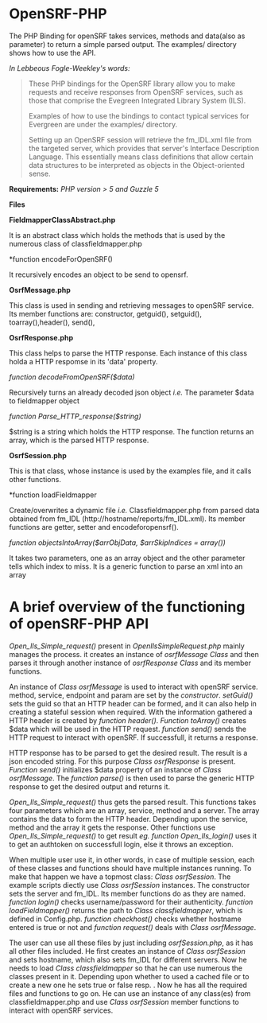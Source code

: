 **OpenSRF-PHP**
===============

The PHP Binding for openSRF takes services, methods and data(also as parameter) to return a simple parsed output. The examples/ directory shows how to use the API.

*In Lebbeous Fogle-Weekley's words:*
>These PHP bindings for the OpenSRF library allow you to make requests and receive responses from OpenSRF services, such as those that comprise the Evegreen Integrated Library System (ILS).
>
>Examples of how to use the bindings to contact typical services for Evergreen are under the examples/ directory.
>
>Setting up an OpenSRF session will retrieve the fm_IDL.xml file from the targeted server, which provides that server's Interface Description Language.  This essentially means class definitions that allow certain data structures to be interpreted as objects in the Object-oriented sense.


**Requirements:** *PHP version > 5 and Guzzle 5*


**Files**


**FieldmapperClassAbstract.php**

It is an abstract class which holds the methods that is used by the numerous class of classfieldmapper.php

*function encodeForOpenSRF()

It recursively encodes an object to be send to opensrf.

**OsrfMessage.php**

This class is used in sending and retrieving messages to openSRF service. Its member functions are:
constructor, getguid(), setguid(), toarray(),header(), send(),


**OsrfResponse.php**

This class helps to parse the HTTP response. Each instance of this class holda a HTTP respomse in its 'data' property.

*function decodeFromOpenSRF($data)*

Recursively turns an already decoded json object *i.e.* The parameter $data to fieldmapper object


*function Parse_HTTP_response($string)*

$string is a string which holds the HTTP response. The function returns an array, which is the parsed HTTP response.

**OsrfSession.php**

This is that class, whose instance is used by the examples file, and it calls other functions.



*function loadFieldmapper

Create/overwrites a dynamic file *i.e.* Classfieldmapper.php from parsed data obtained from fm_IDL (http://hostname/reports/fm_IDL.xml). Its member functions are getter, setter and encodeforopensrf().

*function objectsIntoArray($arrObjData, $arrSkipIndices = array())*

It takes two parameters, one as an array object and the other parameter tells which index to miss. It is a generic function to parse an xml into an array




**A brief overview of the functioning of openSRF-PHP API**
============================================================

*Open_Ils_Simple_request()* present in *OpenIlsSimpleRequest.php* mainly manages the process. it creates an instance of *osrfMessage Class* and then parses it through another instance of *osrfResponse Class* and its member functions.

An instance of *Class osrfMessage* is used to interact with openSRF service. method, service, endpoint and param are set by the *constructor*. *setGuid()* sets the guid so that an HTTP header can be formed, and it can also help in creating a stateful session when required. With the information gathered a HTTP header is created by *function header()*. *Function toArray()* creates $data which will be used in the HTTP request. *function send()* sends the HTTP request to interact with openSRF. If successfull, it returns a response.

HTTP response has to be parsed to get the desired result. The result is a json encoded string. For this purpose *Class osrfResponse* is present. *Function send()* initializes $data property of an instance of *Class osrfMessage*. The *function parse()* is then used to parse the generic HTTP response to get the desired output and returns it.

*Open_Ils_Simple_request()* thus gets the parsed result. This functions takes four parameters which are an array, service, method and a server. The array contains the data to form the HTTP header. Depending upon the service, method and the array it gets the response. Other functions use *Open_Ils_Simple_request()* to get result *eg. function Open_Ils_login()* uses it to get an authtoken on successfull login, else it throws an exception.

When multiple user use it, in other words, in case of multiple session, each of these classes and functions should have multiple instances running. To make that happen we have a topmost class: *Class osrfSession*. The example scripts diectly use *Class osrfSession* instances. The constructor sets the server and fm_IDL. Its member functions do as they are named. *function login()* checks username/password for their authenticity. *function loadFieldmapper()* returns the path to *Class classfieldmapper*, which is defined in Config.php. *function checkhost()* checks whether hostname entered is true or not and *function request()* deals with *Class osrfMessage*.

The user can use all these files by just including *osrfSession.php*, as it has all other files included. He first creates an instance of *Class osrfSession* and sets hostname, which also sets fm_IDL for different servers. Now he needs to load *Class classfieldmapper* so that he can use numerous the classes present in it. Depending upon whether to used a cached file or to create a new one he sets true or false resp. . Now he has all the required files and functions to go on. He can use an instance of any class(es) from classfieldmapper.php and use *Class osrfSession* member functions to interact with openSRF services.